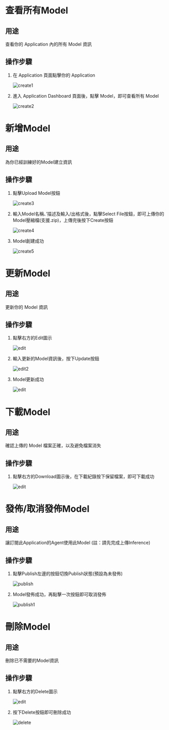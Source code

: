 # 查看所有Model

## 用途

查看你的 Application 內的所有 Model 資訊

## 操作步驟

1. 在 Application 頁面點擊你的 Application
    
    ![create1](images/model/create1.png)

2. 進入 Application  Dashboard 頁面後，點擊 Model，即可查看所有 Model

    ![create2](images/model/create2.png)



# 新增Model

## 用途

為你已經訓練好的Model建立資訊

## 操作步驟
    
1. 點擊Upload Model按鈕
    
    ![create3](images/model/create3.png)
    
2. 輸入Model名稱、’描述及輸入/出格式後，點擊Select File按鈕，即可上傳你的Model壓縮檔(支援.zip)，上傳完後按下Create按鈕
    
    ![create4](images/model/create4.png)
    
3. Model創建成功
    
    ![create5](images/model/create5.png)


# 更新Model

## 用途

更新你的 Model 資訊

## 操作步驟

1. 點擊右方的Edit圖示
    
    ![edit](images/model/edit.png)

2. 輸入更新的Model資訊後，按下Update按鈕
    
    ![edit2](images/model/edit2.png)

3. Model更新成功

    ![edit](images/model/edit.png)


# 下載Model

## 用途

確認上傳的 Model 檔案正確，以及避免檔案消失

## 操作步驟

1. 點擊右方的Download圖示後，在下載紀錄按下保留檔案，即可下載成功
    
    ![edit](images/model/edit.png) 


# 發佈/取消發佈Model

## 用途

讓訂閱此Application的Agent使用此Model
(註：請先完成上傳Inference)

## 操作步驟

1. 點擊Publish左邊的按鈕切換Publish狀態(預設為未發佈)
    
    ![publish](images/model/publish.png)

2. Model發佈成功，再點擊一次按鈕即可取消發佈

    ![publish1](images/model/publish1.png)


# 刪除Model

## 用途

刪除已不需要的Model資訊

## 操作步驟

1. 點擊右方的Delete圖示
    
    ![edit](images/model/edit.png)

2. 按下Delete按鈕即可刪除成功
    
    ![delete](images/model/delete.png)